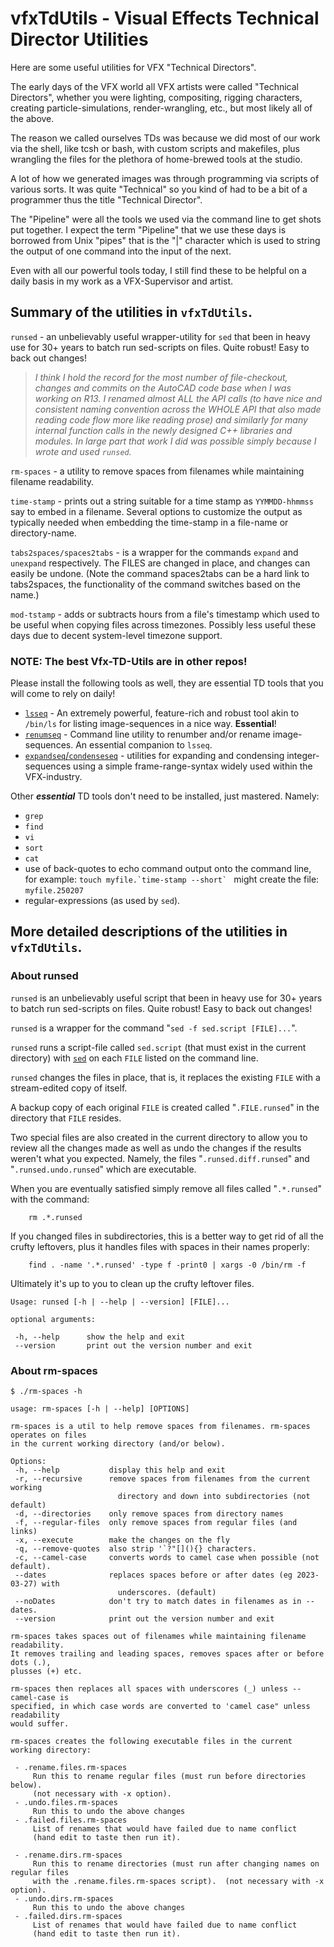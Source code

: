 # vfxTdUtils - Visual Effects Technical Director Utilities

Here are some useful utilities for VFX "Technical Directors".

The early days of the VFX world all VFX artists were called
"Technical Directors", whether you were lighting, compositing,
rigging characters, creating particle-simulations, render-wrangling, etc.,
but most likely all of the above.

The reason we called ourselves TDs was because we did most of
our work via the shell, like tcsh or bash, with custom scripts and makefiles,
plus wrangling the files for the plethora of home-brewed tools at the studio.

A lot of how we generated images was through programming via scripts of various sorts.
It was quite "Technical" so you kind of had to be a bit of a programmer
thus the title "Technical Director".

The "Pipeline" were all the tools we used via the command line
to get shots put together. I expect the term "Pipeline" that we use
these days is borrowed from
Unix "pipes" that is the "|" character which is used to string
the output of one command into the input of the next.

Even with all our powerful tools today, I still find these to be helpful on a daily basis
in my work as a VFX-Supervisor and artist.

## Summary of the utilities in `vfxTdUtils`.

`runsed` - an unbelievably useful wrapper-utility for `sed` that been in heavy
use for 30+ years to batch run sed-scripts on files. Quite robust! Easy to back out changes!

> _I think I hold the record for the most number of file-checkout, changes and commits
on the AutoCAD code base when I was working on R13. I renamed almost ALL the API calls
(to have nice and consistent naming convention across the WHOLE API
that also made reading code flow more like reading prose)
and similarly for many internal function calls in the newly designed C++ libraries and modules.
In large part that work I did was possible simply because I wrote and used `runsed`._

`rm-spaces` - a utility to remove spaces from filenames while maintaining filename readability.

`time-stamp` - prints out a string suitable for a time stamp as `YYMMDD-hhmmss` say to
embed in a filename. Several options to customize the output as typically needed
when embedding the time-stamp in a file-name or directory-name.

`tabs2spaces/spaces2tabs` - is a wrapper for the commands `expand` and `unexpand`
    respectively.  The FILES are changed in place, and changes can easily
    be undone. (Note the command spaces2tabs can be a hard link to tabs2spaces,
    the functionality of the command switches based on the name.)

`mod-tstamp` - adds or subtracts hours from a file's timestamp which used to be
    useful when copying files across timezones. Possibly less
    useful these days due to decent system-level timezone support.

### NOTE: The **best** Vfx-TD-Utils are in other repos!

Please install the following tools as well, they are essential TD tools that
you will come to rely on daily!

- [`lsseq`](https://github.com/jrowellfx/lsseq) - An extremely powerful, feature-rich and robust tool
akin to `/bin/ls` for listing image-sequences in a nice way. **Essential**!
- [`renumseq`](https://github.com/jrowellfx/renumSeq) - Command line utility to renumber
and/or rename image-sequences. An essential companion to `lsseq`.
- [`expandseq`/`condenseseq`](https://github.com/jrowellfx/expandSeq) - utilities for
expanding and condensing integer-sequences using a simple frame-range-syntax
widely used within the VFX-industry.

Other ***essential*** TD tools don't need to be installed, just mastered. Namely:

- `grep`
- `find`
- `vi`
- `sort`
- `cat`
- use of back-quotes to echo command output onto the command line,  
  for example: ``touch myfile.`time-stamp --short` `` might create the file: `myfile.250207`
- regular-expressions (as used by `sed`).


## More detailed descriptions of the utilities in `vfxTdUtils`.

### About runsed

`runsed` is an unbelievably useful script that been in heavy use for 30+ years
to batch run sed-scripts on files. Quite robust! Easy to back out changes!

`runsed` is a wrapper for the command "`sed -f sed.script [FILE]...`".

`runsed` runs a script-file called `sed.script` (that must exist in the current directory)
with [`sed`](https://man7.org/linux/man-pages/man1/sed.1p.html)
on each `FILE` listed on the command line.

  `runsed` changes the files in place,
that is, it replaces the existing `FILE` with a stream-edited copy of itself.

A backup copy of each original `FILE` is created called "`.FILE.runsed`" in the directory
that `FILE` resides.

Two special files are also created in the current directory to allow you
to review all the changes made as well as undo the changes if the results
weren't what you expected.  Namely, the files "`.runsed.diff.runsed`" and
"`.runsed.undo.runsed`" which are executable.

When you are eventually satisfied simply remove all files called "`.*.runsed`"
with the command:

```
    rm .*.runsed
```

If you changed files in subdirectories, this is a better way to get rid
of all the crufty leftovers, plus it handles files with spaces in
their names properly:

```
    find . -name '.*.runsed' -type f -print0 | xargs -0 /bin/rm -f
```

Ultimately it's up to you to clean up the crufty leftover files.

```
Usage: runsed [-h | --help | --version] [FILE]...

optional arguments:

 -h, --help      show the help and exit
 --version       print out the version number and exit
```


### About rm-spaces

```
$ ./rm-spaces -h

usage: rm-spaces [-h | --help] [OPTIONS]

rm-spaces is a util to help remove spaces from filenames. rm-spaces operates on files
in the current working directory (and/or below).

Options:
 -h, --help           display this help and exit
 -r, --recursive      remove spaces from filenames from the current working
                        directory and down into subdirectories (not default)
 -d, --directories    only remove spaces from directory names
 -f, --regular-files  only remove spaces from regular files (and links)
 -x, --execute        make the changes on the fly
 -q, --remove-quotes  also strip '`?"[](){} characters.
 -c, --camel-case     converts words to camel case when possible (not default).
 --dates              replaces spaces before or after dates (eg 2023-03-27) with
                        underscores. (default)
 --noDates            don't try to match dates in filenames as in --dates.
 --version            print out the version number and exit

rm-spaces takes spaces out of filenames while maintaining filename readability.
It removes trailing and leading spaces, removes spaces after or before dots (.),
plusses (+) etc.

rm-spaces then replaces all spaces with underscores (_) unless --camel-case is
specified, in which case words are converted to 'camel case" unless readability
would suffer.

rm-spaces creates the following executable files in the current working directory:

 - .rename.files.rm-spaces
     Run this to rename regular files (must run before directories below).
     (not necessary with -x option).
 - .undo.files.rm-spaces
     Run this to undo the above changes
 - .failed.files.rm-spaces
     List of renames that would have failed due to name conflict
     (hand edit to taste then run it).

 - .rename.dirs.rm-spaces
     Run this to rename directories (must run after changing names on regular files
     with the .rename.files.rm-spaces script).  (not necessary with -x option).
 - .undo.dirs.rm-spaces
     Run this to undo the above changes
 - .failed.dirs.rm-spaces
     List of renames that would have failed due to name conflict
     (hand edit to taste then run it).
```
